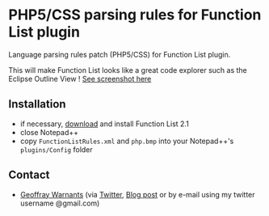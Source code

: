 PHP5/CSS parsing rules for Function List plugin
===============================================

Language parsing rules patch (PHP5/CSS) for Function List plugin.

This will make Function List looks like a great code explorer such as the Eclipse Outline View ! [See screenshot here](http://www.geoffray.be/blog/php/patch-php5-pour-npp-function-list)

Installation
------------

- if necessary, [download](http://sourceforge.net/projects/npp-plugins/files/Function%20List/) and install Function List 2.1
- close Notepad++
- copy `FunctionListRules.xml` and `php.bmp` into your Notepad++'s `plugins/Config` folder

Contact
-------

- [Geoffray Warnants](http://geoffray.be) (via [Twitter](http://twitter.com/gwarnants), [Blog post](http://www.geoffray.be/blog/php/patch-php5-pour-npp-function-list) or by e-mail using my twitter username @gmail.com)
